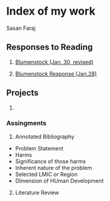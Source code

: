 # Index of my work

Sasan Faraj

## Responses to Reading
1.  [Blumenstock (Jan. 30, revised)](https://sasan-faraj.github.io/workshop/blumentstock/)

2. [Blumenstock Response (Jan.28)](https://sasan-faraj.github.io/workshop/) 

## Projects
1.



### Assingments

1. Annotated Bibliography
  - Problem Statement
   - Harms
   - Significance of those harms
   - Inherent nature of the problem
  - Selected LMIC or Region
  - DImension of HUman Development
  
2. Literature Review


